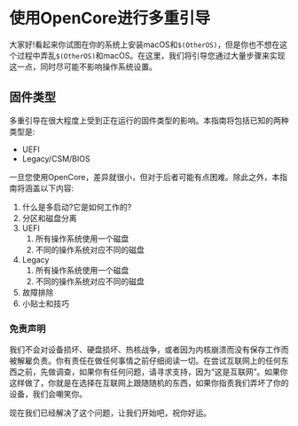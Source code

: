 # 使用OpenCore进行多重引导

大家好!看起来你试图在你的系统上安装macOS和`$(OtherOS)`，但是你也不想在这个过程中弄乱`$(OtherOS)`和macOS。在这里，我们将引导您通过大量步骤来实现这一点，同时尽可能不影响操作系统设置。

## 固件类型

多重引导在很大程度上受到正在运行的固件类型的影响。本指南将包括已知的两种类型是:

* UEFI
* Legacy/CSM/BIOS

一旦您使用OpenCore，差异就很小，但对于后者可能有点困难。除此之外，本指南将涵盖以下内容:

1. 什么是多启动?它是如何工作的?
2. 分区和磁盘分离
3. UEFI
   1. 所有操作系统使用一个磁盘
   2. 不同的操作系统对应不同的磁盘
4. Legacy
   1. 所有操作系统使用一个磁盘
   2. 不同的操作系统对应不同的磁盘
5. 故障排除
6. 小贴士和技巧

### 免责声明

我们不会对设备损坏、硬盘损坏、热核战争，或者因为内核崩溃而没有保存工作而被解雇负责。你有责任在做任何事情之前仔细阅读一切。在尝试互联网上的任何东西之前，先做调查，如果你有任何问题，请寻求支持，因为“这是互联网”。如果你这样做了，你就是在选择在互联网上跟随随机的东西，如果你指责我们弄坏了你的设备，我们会嘲笑你。

现在我们已经解决了这个问题，让我们开始吧，祝你好运。
